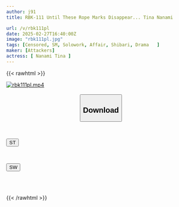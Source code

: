 ```yaml
---
author: j91
title: RBK-111 Until These Rope Marks Disappear... Tina Nanami

url: /v/rbk111pl
date: 2025-02-27T16:40:00Z
image: "rbk111pl.jpg"
tags: [Censored, SM, Solowork, Affair, Shibari, Drama	]
maker: [Attackers]
actress: [ Nanami Tina ]
---
```



{{< rawhtml >}}

<div class="video" data-videoid="ZXJWLMPlq4IqAPl">
    <a href="javascript:;">
        <img src="/v/rbk111pl/rbk111pl.jpg" width="WIDTH" height="HEIGHT" alt="rbk111pl.mp4" loading="lazy">
    </a>
</div>

<script type="text/javascript" src="https://j91.asia/asset/on-demand-st.js"></script>

<br>
  <link rel="stylesheet" href="https://j91.asia/asset/bs5.css">
  
  <center>
  <button class="btn btn-primary" type="button" data-bs-toggle="collapse" data-bs-target=".multi-collapse" aria-expanded="false" aria-controls="multiCollapseExample1 multiCollapseExample2"><h2>Download</h2></button></center>
</p>
<div class="row">
  <div class="col">
    <div class="collapse multi-collapse" id="multiCollapseExample1">
      <div class="card card-body">
	      	      <br>
<div class="buttons">  
<p><a href="/v/rbk111pl/st.html" target="_blank"><button class="btn-hover color-3"><i class="fa fa-download"></i> ST</button></a></p></div>
    </div>
  </div>
</div>
  <div class="col">
    <div class="collapse multi-collapse" id="multiCollapseExample2">
      <div class="card card-body">
	      <br>
<div class="buttons">
<p><a href="/v/rbk111pl/sw.html" target="_blank"><button class="btn-hover color-2"><i class="fa fa-download"></i> SW</button></a></p></div>
<br><br>
      </div>
    </div>
  </div>
</div>

{{< /rawhtml >}}